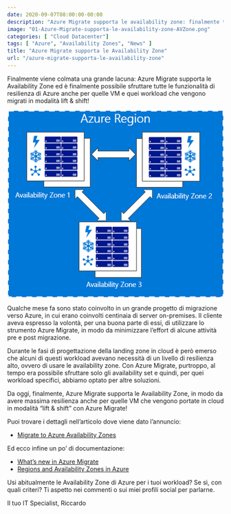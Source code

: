 ```yaml
---
date: 2020-09-07T08:00:00-00:00
description: "Azure Migrate supporta le availability zone: finalmente tutte le funzionalità di resilienza di Azure anche per VM migrate con Azure Migrate."
image: "01-Azure-Migrate-supporta-le-availability-zone-AVZone.png"
categories: [ "Cloud Datacenter"]
tags: [ "Azure", "Availability Zones", "News" ]
title: "Azure Migrate supporta le Availability Zone"
url: "/azure-migrate-supporta-le-availability-zone"
---
```

Finalmente viene colmata una grande lacuna: Azure Migrate supporta le Availability Zone ed è finalmente possibile sfruttare tutte le funzionalità di resilienza di Azure anche per quelle VM e quei workload che vengono migrati in modalità lift & shift!

![Schema delle Availability Zones di Azure](01-Azure-Migrate-supporta-le-availability-zone-AVZone.png)

Qualche mese fa sono stato coinvolto in un grande progetto di migrazione verso Azure, in cui erano coinvolti centinaia di server on-premises. Il cliente aveva espresso la volontà, per una buona parte di essi, di utilizzare lo strumento Azure Migrate, in modo da minimizzare l’effort di alcune attività pre e post migrazione.

Durante le fasi di progettazione della landing zone in cloud è però emerso che alcuni di questi workload avevano necessità di un livello di resilienza alto, ovvero di usare le availability zone. Con Azure Migrate, purtroppo, al tempo era possibile sfruttare solo gli availability set e quindi, per quei workload specifici, abbiamo optato per altre soluzioni.

Da oggi, finalmente, Azure Migrate supporta le Availability Zone, in modo da avere massima resilienza anche per quelle VM che vengono portate in cloud in modalità “lift & shift” con Azure Migrate!

Puoi trovare i dettagli nell’articolo dove viene dato l’annuncio:
- [Migrate to Azure Availability Zones](https://azure.microsoft.com/en-us/updates/migrate-to-azure-availability-zones/)

Ed ecco infine un po’ di documentazione:
- [What’s new in Azure Migrate](https://docs.microsoft.com/en-us/azure/migrate/whats-new)
- [Regions and Availability Zones in Azure](https://docs.microsoft.com/en-us/azure/availability-zones/az-overview)

Usi abitualmente le Availability Zone di Azure per i tuoi workload? Se sì, con quali criteri? Ti aspetto nei commenti o sui miei profili social per parlarne.

Il tuo IT Specialist, Riccardo


